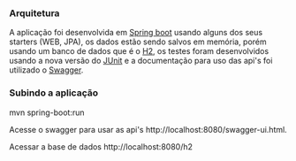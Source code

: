 ### Arquitetura

A aplicação foi desenvolvida em [Spring boot](https://projects.spring.io/spring-boot/) usando alguns dos seus starters (WEB, JPA), os dados estão sendo salvos em memória, porém usando um banco de dados que é o [H2](http://www.h2database.com/html/main.html), os testes foram desenvolvidos usando a nova versão do [JUnit](http://junit.org/junit5/) e a documentação para uso das api's foi utilizado o [Swagger](https://swagger.io/).

### Subindo a aplicação

mvn spring-boot:run

Acesse o swagger para usar as api's http://localhost:8080/swagger-ui.html.

Acessar a base de dados http://localhost:8080/h2
